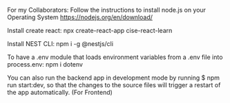 For my Collaborators:
Follow the instructions to install node.js on your Operating System
https://nodejs.org/en/download/

Install create react:
npx create-react-app cise-react-learn

Install NEST CLI:
npm i -g @nestjs/cli

To have a .env module that loads environment variables from a .env file into process.env:
npm i dotenv

You can also run the backend app in development mode by running $ npm run start:dev, so that
the changes to the source files will trigger a restart of the app automatically. (For Frontend)

